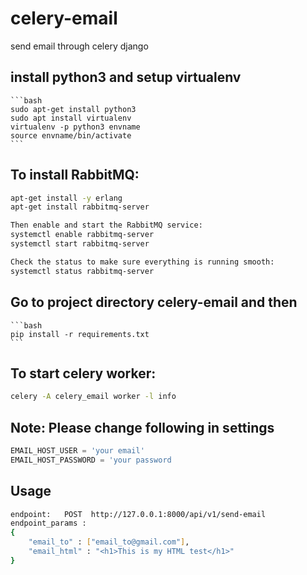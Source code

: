 # celery-email
send email through celery django

## install python3 and setup virtualenv
    ```bash
    sudo apt-get install python3
    sudo apt install virtualenv   
    virtualenv -p python3 envname
    source envname/bin/activate
    ```

## To install RabbitMQ:
  ```bash
  apt-get install -y erlang
  apt-get install rabbitmq-server
  
  Then enable and start the RabbitMQ service:
  systemctl enable rabbitmq-server
  systemctl start rabbitmq-server
  
  Check the status to make sure everything is running smooth:
  systemctl status rabbitmq-server
  ```
  
## Go to project directory celery-email and then 
	```bash
	pip install -r requirements.txt
	```

## To start celery worker:
```bash
celery -A celery_email worker -l info
```

## Note: Please change following in settings
```python
EMAIL_HOST_USER = 'your email'
EMAIL_HOST_PASSWORD = 'your password
```

## Usage
```bash
endpoint:   POST  http://127.0.0.1:8000/api/v1/send-email
endpoint_params :     
{
	"email_to" : ["email_to@gmail.com"],
	"email_html" : "<h1>This is my HTML test</h1>"
}
```


